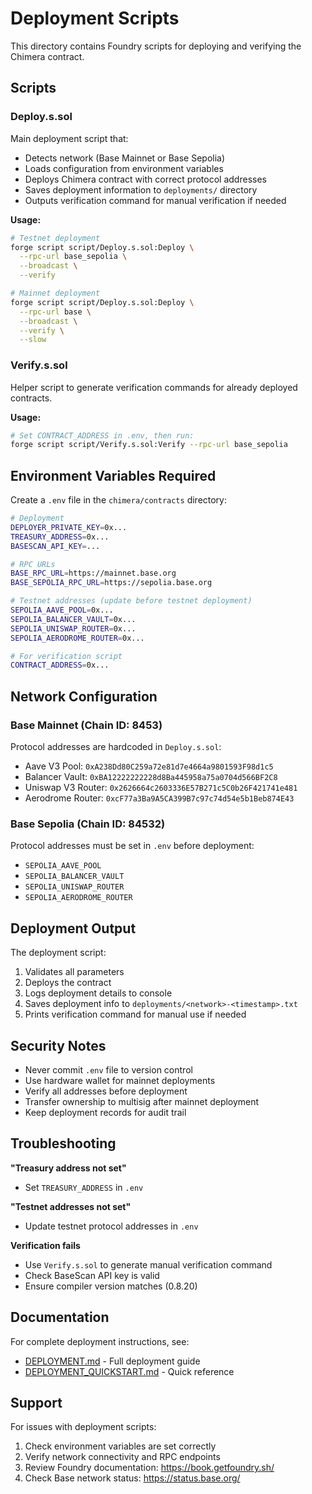 # Deployment Scripts

This directory contains Foundry scripts for deploying and verifying the Chimera contract.

## Scripts

### Deploy.s.sol

Main deployment script that:

- Detects network (Base Mainnet or Base Sepolia)
- Loads configuration from environment variables
- Deploys Chimera contract with correct protocol addresses
- Saves deployment information to `deployments/` directory
- Outputs verification command for manual verification if needed

**Usage:**

```bash
# Testnet deployment
forge script script/Deploy.s.sol:Deploy \
  --rpc-url base_sepolia \
  --broadcast \
  --verify

# Mainnet deployment
forge script script/Deploy.s.sol:Deploy \
  --rpc-url base \
  --broadcast \
  --verify \
  --slow
```

### Verify.s.sol

Helper script to generate verification commands for already deployed contracts.

**Usage:**

```bash
# Set CONTRACT_ADDRESS in .env, then run:
forge script script/Verify.s.sol:Verify --rpc-url base_sepolia
```

## Environment Variables Required

Create a `.env` file in the `chimera/contracts` directory:

```bash
# Deployment
DEPLOYER_PRIVATE_KEY=0x...
TREASURY_ADDRESS=0x...
BASESCAN_API_KEY=...

# RPC URLs
BASE_RPC_URL=https://mainnet.base.org
BASE_SEPOLIA_RPC_URL=https://sepolia.base.org

# Testnet addresses (update before testnet deployment)
SEPOLIA_AAVE_POOL=0x...
SEPOLIA_BALANCER_VAULT=0x...
SEPOLIA_UNISWAP_ROUTER=0x...
SEPOLIA_AERODROME_ROUTER=0x...

# For verification script
CONTRACT_ADDRESS=0x...
```

## Network Configuration

### Base Mainnet (Chain ID: 8453)

Protocol addresses are hardcoded in `Deploy.s.sol`:

- Aave V3 Pool: `0xA238Dd80C259a72e81d7e4664a9801593F98d1c5`
- Balancer Vault: `0xBA12222222228d8Ba445958a75a0704d566BF2C8`
- Uniswap V3 Router: `0x2626664c2603336E57B271c5C0b26F421741e481`
- Aerodrome Router: `0xcF77a3Ba9A5CA399B7c97c74d54e5b1Beb874E43`

### Base Sepolia (Chain ID: 84532)

Protocol addresses must be set in `.env` before deployment:

- `SEPOLIA_AAVE_POOL`
- `SEPOLIA_BALANCER_VAULT`
- `SEPOLIA_UNISWAP_ROUTER`
- `SEPOLIA_AERODROME_ROUTER`

## Deployment Output

The deployment script:

1. Validates all parameters
2. Deploys the contract
3. Logs deployment details to console
4. Saves deployment info to `deployments/<network>-<timestamp>.txt`
5. Prints verification command for manual use if needed

## Security Notes

- Never commit `.env` file to version control
- Use hardware wallet for mainnet deployments
- Verify all addresses before deployment
- Transfer ownership to multisig after mainnet deployment
- Keep deployment records for audit trail

## Troubleshooting

**"Treasury address not set"**

- Set `TREASURY_ADDRESS` in `.env`

**"Testnet addresses not set"**

- Update testnet protocol addresses in `.env`

**Verification fails**

- Use `Verify.s.sol` to generate manual verification command
- Check BaseScan API key is valid
- Ensure compiler version matches (0.8.20)

## Documentation

For complete deployment instructions, see:

- [DEPLOYMENT.md](../DEPLOYMENT.md) - Full deployment guide
- [DEPLOYMENT_QUICKSTART.md](../DEPLOYMENT_QUICKSTART.md) - Quick reference

## Support

For issues with deployment scripts:

1. Check environment variables are set correctly
2. Verify network connectivity and RPC endpoints
3. Review Foundry documentation: https://book.getfoundry.sh/
4. Check Base network status: https://status.base.org/
